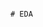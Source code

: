                                                                                                                                  # EDA 

